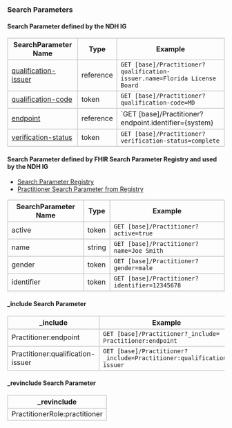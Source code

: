 ### Search Parameters
#### Search Parameter defined by the NDH IG
<style>
    th{border: solid 2px lightgrey;}
    td{border: solid 2px lightgrey;}
</style>

| **SearchParameter Name** | **Type** | **Example** |
|---------------------------|----------|-------------|
| [qualification-issuer](SearchParameter-practitioner-qualification-issuer.html) | reference |`GET [base]/Practitioner?qualification-issuer.name=Florida License Board`|
| [qualification-code](SearchParameter-practitioner-qualification-code.html) | token |`GET [base]/Practitioner?qualification-code=MD` |
| [endpoint](SearchParameter-practitioner-endpoint.html) | reference | `GET [base]/Practitioner?endpoint.identifier={system}|{value}` |
| [verification-status](SearchParameter-practitioner-verification-status.html) | token | `GET [base]/Practitioner?verification-status=complete` |


#### Search Parameter defined by FHIR Search Parameter Registry and used by the NDH IG 
- [Search Parameter Registry](https://hl7.org/fhir/R4/searchparameter-registry.html)  
- [Practitioner Search Parameter from Registry](https://hl7.org/fhir/R4/practitioner.html#search)

<style>
    
    th{border: solid 2px lightgrey;}
    td{border: solid 2px lightgrey;}
</style>


| **SearchParameter Name** | **Type** | **Example** |
|--------------------------|----------|-------------|
| active |	token |`GET [base]/Practitioner?active=true` |
| name | string |`GET [base]/Practitioner?name=Joe Smith` |
| gender | token |`GET [base]/Practitioner?gender=male` |
| identifier | token |`GET [base]/Practitioner?identifier=12345678` |



#### _include Search Parameter
<style>  
    th{border: solid 2px lightgrey;}
    td{border: solid 2px lightgrey;}
</style>

| **_include** | **Example** |
|--------------|-------------|
| Practitioner:endpoint |`GET [base]/Practitioner?_include= Practitioner:endpoint` |
| Practitioner:qualification-issuer |`GET [base]/Practitioner?_include=Practitioner:qualification-issuer` |

#### _revinclude Search Parameter
<style>  
    th{border: solid 2px lightgrey;}
    td{border: solid 2px lightgrey;}
</style>

| **_revinclude** |
|-----------------|
| PractitionerRole:practitioner |

